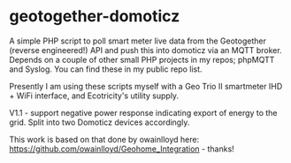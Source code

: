 # geotogether-domoticz
A simple PHP script to poll smart meter live data from the Geotogether (reverse engineered!) API and push this into domoticz via an MQTT broker. Depends on a couple of other small PHP projects in my repos; phpMQTT and Syslog. You can find these in my public repo list.

Presently I am using these scripts myself with a Geo Trio II smartmeter IHD + WiFi interface, and Ecotricity's utility supply.

V1.1 - support negative power response indicating export of energy to the grid. Split into two Domoticz devices accordingly.

This work is based on that done by owainlloyd here: https://github.com/owainlloyd/Geohome_Integration - thanks!
